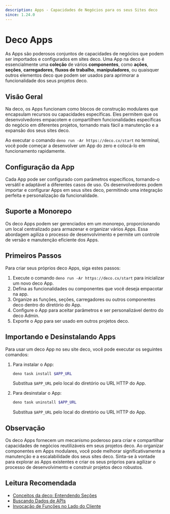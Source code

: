 ```yaml
---
description: Apps - Capacidades de Negócios para os seus Sites deco
since: 1.24.0
---
```


# Deco Apps

As Apps são poderosos conjuntos de capacidades de negócios que podem ser
importados e configurados em sites deco. Uma App na deco é essencialmente uma
**coleção** de vários **componentes**, como **ações**, **seções**,
**carregadores**, **fluxos de trabalho**, **manipuladores**, ou quaisquer outros
elementos deco que podem ser usados para aprimorar a funcionalidade dos seus
projetos deco.

## Visão Geral

Na deco, os Apps funcionam como blocos de construção modulares que encapsulam
recursos ou capacidades específicas. Eles permitem que os desenvolvedores
empacotem e compartilhem funcionalidades específicas do negócio em diferentes
projetos, tornando mais fácil a manutenção e a expansão dos seus sites deco.

Ao executar o comando `deno run -Ar https://deco.cx/start` no terminal, você
pode começar a desenvolver um App do zero e colocá-lo em funcionamento
rapidamente.

## Configuração da App

Cada App pode ser configurado com parâmetros específicos, tornando-o versátil e
adaptável a diferentes casos de uso. Os desenvolvedores podem importar e
configurar Apps em seus sites deco, permitindo uma integração perfeita e
personalização da funcionalidade.

## Suporte a Monorepo

Os deco Apps podem ser gerenciados em um monorepo, proporcionando um local
centralizado para armazenar e organizar vários Apps. Essa abordagem agiliza o
processo de desenvolvimento e permite um controle de versão e manutenção
eficiente dos Apps.

## Primeiros Passos

Para criar seus próprios deco Apps, siga estes passos:

1. Execute o comando `deno run -Ar https://deco.cx/start` para inicializar um
   novo deco App.
2. Defina as funcionalidades ou componentes que você deseja empacotar na app.
3. Organize as funções, seções, carregadores ou outros componentes deco dentro
   do diretório do App.
4. Configure o App para aceitar parâmetros e ser personalizável dentro do deco
   Admin.
5. Exporte o App para ser usado em outros projetos deco.

## Importando e Desinstalando Apps

Para usar um deco App no seu site deco, você pode executar os seguintes
comandos:

1. Para instalar o App:

   ```sh
   deno task install $APP_URL
   ```

   Substitua `$APP_URL` pelo local do diretório ou URL HTTP do App.

2. Para desinstalar o App:

   ```sh
   deno task uninstall $APP_URL
   ```

   Substitua `$APP_URL` pelo local do diretório ou URL HTTP do App.

## Observação

Os deco Apps fornecem um mecanismo poderoso para criar e compartilhar
capacidades de negócios reutilizáveis em seus projetos deco. Ao organizar
componentes em Apps modulares, você pode melhorar significativamente a
manutenção e a escalabilidade dos seus sites deco. Sinta-se à vontade para
explorar as Apps existentes e criar os seus próprios para agilizar o processo de
desenvolvimento e construir projetos deco robustos.

## Leitura Recomendada

- [Conceitos da deco: Entendendo Seções](/docs/pt-br/concepts/section)
- [Buscando Dados de APIs](/docs/pt-br/developing-guide/fetching-data)
- [Invocação de Funções no Lado do Cliente](/docs/pt-br/developing-capabilities/islands/fetching-data-client)
